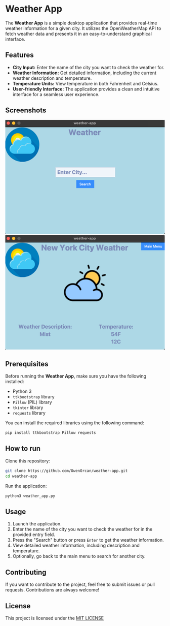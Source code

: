 # Weather App

The **Weather App** is a simple desktop application that provides real-time weather information for a given city. It utilizes the OpenWeatherMap API to fetch weather data and presents it in an easy-to-understand graphical interface.

## Features

- **City Input:** Enter the name of the city you want to check the weather for.
- **Weather Information:** Get detailed information, including the current weather description and temperature.
- **Temperature Units:** View temperature in both Fahrenheit and Celsius.
- **User-friendly Interface:** The application provides a clean and intuitive interface for a seamless user experience.

## Screenshots

![Weather App Screenshot](screenshots/1.png)
![Weather App Screenshot](screenshots/2.png)

## Prerequisites

Before running the **Weather App**, make sure you have the following installed:

- Python 3
- `ttkbootstrap` library
- `Pillow` (PIL) library
- `tkinter` library
- `requests` library

You can install the required libraries using the following command:

```bash
pip install ttkbootstrap Pillow requests
```
## How to run

Clone this repository:
```bash
git clone https://github.com/OwenOrcan/weather-app.git
cd weather-app
```
Run the application:
```bash
python3 weather_app.py 
```
## Usage
1. Launch the application.
2. Enter the name of the city you want to check the weather for in the provided entry field.
3. Press the "Search" button or press `Enter` to get the weather information.
4. View detailed weather information, including description and temperature.
5. Optionally, go back to the main menu to search for another city.

## Contributing
If you want to contribute to the project, feel free to submit issues or pull requests. Contributions are always welcome!

## License
This project is licensed under the [MIT LICENSE](https://github.com/OwenOrcan/weather-app?tab=MIT-1-ov-file)


